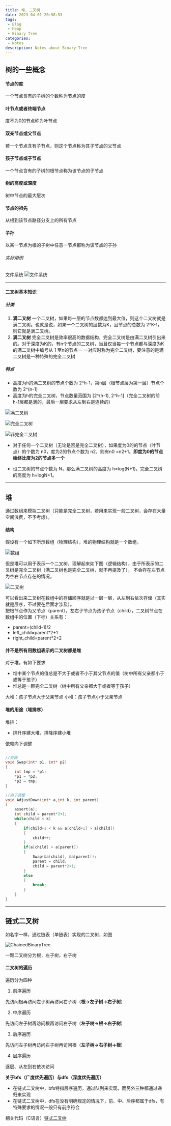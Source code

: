 ```yaml
---
title: 堆、二叉树
date: 2023-04-01 20:58:53
tags:
 - Blog
 - Heap
 - Binary Tree
categories:
 - Notes
description: Notes about Binary Tree
---
```

## 树的一些概念

#### 节点的度

  一个节点含有的子树的个数称为节点的度

#### 叶节点或者终端节点

  度不为0的节点称为叶节点

#### 双亲节点或父节点

  若一个节点含有子节点，则这个节点称为其子节点的父节点

#### 孩子节点或子节点

  一个节点含有的子树的根节点称为该节点的子节点

#### 树的高度或深度
  树中节点的最大层次

#### 节点的祖先
  从根到该节点路径分支上的所有节点

#### 子孙
  以某一节点为根的子树中任意一节点都称为该节点的子孙

###### 实际用例

  文件系统
![文件系统](https://raw.githubusercontent.com/Yukii2333/Images/main/blog_image/20230401212530.png "文件系统")

***
#### 二叉树基本知识

##### 分类

1. **满二叉树**
    一个二叉树，如果每一层的节点数都达到最大值，则这个二叉树就是满二叉树。也就是说，如果一个二叉树的层数为K，且节点的总数为 2^K-1，则它就是满二叉树。
2. **满二叉树**
    完全二叉树是效率很高的数据结构，完全二叉树是由满二叉树引出来的。对于深度为K的，有n个节点的二叉树，当且仅当每一个节点都与深度为K的满二叉树中编号从 1 至n的节点一 一对应时称为完全二叉树，要注意的是满二叉树是一种特殊的完全二叉树
##### 特点
* 高度为h的满二叉树的节点个数为 2^h-1，第n层（根节点层为第一层）节点个数为 2^(n-1)
* 高度为h的完全二叉树，节点数量范围为 [2^(h-1), 2^h-1]（完全二叉树的前 h-1层都是满的，最后一层要求从左到右是连续的）

![满二叉树](https://raw.githubusercontent.com/Yukii2333/Images/main/blog_image/FullBinaryTree.png "满二叉树")

![完全二叉树](https://raw.githubusercontent.com/Yukii2333/Images/main/blog_image/CompleteBinaryTree.png "完全二叉树")

![非完全二叉树](https://raw.githubusercontent.com/Yukii2333/Images/main/blog_image/BinaryTree.png "非完全二叉树")

* 对于任何一个二叉树（无论是否是完全二叉树），如果度为0的的节点（叶节点）的个数为 n0，度为2的节点个数为 n2，则有n0 =n2+1。**即度为0的节点始终比度为2的节点多一个**

* 设二叉树的节点个数为 N，那么满二叉树的高度为 h=log(N+1)，完全二叉树的高度为 h=logN+1。
  
***

## 堆

  通过数组来模拟二叉树（只能是完全二叉树，若用来实现一般二叉树，会存在大量空间浪费，不予考虑）。<br>

#### 结构

  假设有一个如下所示数组（物理结构），堆的物理结构就是一个数组。

  ![数组](https://raw.githubusercontent.com/Yukii2333/Images/main/blog_image/Arr.png "数组连续存储")

  但是堆可以用于表示一个二叉树，理解起来如下图（逻辑结构），由于所表示的二叉树是完全二叉树（满二叉树也是完全二叉树，就不再提及了），   不会存在左节点为空右节点存在的情况。

  ![二叉树](https://raw.githubusercontent.com/Yukii2333/Images/main/blog_image/HeepTree.png "堆、二叉树")

  可以看出来二叉树在数组中的存储顺序就是以一层一层，从左到右依次存储（其实就是层序，不过要在后面才涉及）。<br>
  把根节点作为父节点（parent），左右子节点为孩子节点（child），二叉树节点在数组中的位置（下标）关系有：
  * parent=(child-1)/2
  * left_child=parent*2+1
  * right_child=parent*2+2

#### 并不是所有用数组表示的二叉树都是堆

  对于堆，有如下要求

* 堆中某个节点的值总是不大于或者不小于其父节点的值（树中所有父亲都小于或等于孩子）
* 堆总是一颗完全二叉树（树中所有父亲都大于或者等于孩子）

大堆：孩子节点大于父亲节点
小堆：孩子节点小于父亲节点

#### 堆的用途（堆排序）

堆排：

* 排升序建大堆，排降序建小堆 

依赖向下调整

```C

//交换
void Swap(int* p1, int* p2)
{
    int tmp = *p1;
    *p1 = *p2;
    *p2 = tmp;
}

//向下调整
void AdjustDown(int* a,int k, int parent)
{
    assert(a);
    int child = parent*2+1;
    while(child < k)
    {
        if(child+1 < k && a[child+1] > a[child])
        {
            child++;
        }
        if(a[child] > a[parent])
        {
            Swap(&a[child], &a[parent]);
            parent = child;
            child = parent*2+1;
        }
        else
        {
            break;
        }
    }
}

```



***

## 链式二叉树

如名字一样，通过链表（单链表）实现的二叉树，如图

![ChainedBinaryTree](https://raw.githubusercontent.com/Yukii2333/Images/main/blog_image/ChainedBinaryTree.png "ChainedBinaryTree")

一颗二叉树分为根，左子树，右子树

#### 二叉树的遍历

遍历分为四种

1. 前序遍历

先访问根再访问左子树再访问右子树（**根->左子树->右子树**）

2. 中序遍历

先访问左子树再访问根再访问右子树（**左子树->根->右子树**）

3. 后序遍历

先访问左子树再访问右子树再访问根（**左子树->右子树->根**）

4. 层序遍历

逐层、从左到右依次访问

**关于bfs（广度优先遍历）与dfs（深度优先遍历）**

* 在链式二叉树中，bfs特指层序遍历，通过队列来实现，而另外三种都通过递归来实现
* 在链式二叉树中，dfs在没有明确规定的情况下，前、中、后序都属于dfs，有特殊要求的情况一般只有前序符合

相关代码（C语言）[链式二叉树](https://github.com/Yukii2333/Daily-Code/tree/main/Works/works/2023_04_01_BinaryTree "链式二叉树")

